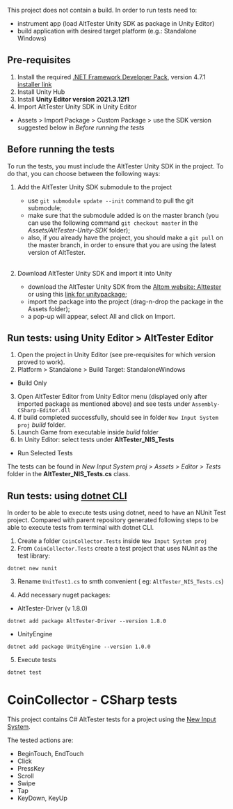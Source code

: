 This project does not contain a build. In order to run tests need to:
- instrument app (load AltTester Unity SDK as package in Unity Editor)
- build application with desired target platform (e.g.: Standalone Windows)

## Pre-requisites
1. Install the required [.NET Framework Developer Pack](https://dotnet.microsoft.com/en-us/download/visual-studio-sdks#supported-versions-framework), version 4.7.1 [installer link](https://dotnet.microsoft.com/en-us/download/dotnet-framework/thank-you/net471-developer-pack-offline-installer)
2. Install Unity Hub
3. Install **Unity Editor version 2021.3.12f1**
4. Import AltTester Unity SDK in Unity Editor
  * Assets > Import Package > Custom Package > use the SDK version suggested below in *Before running the tests*

## Before running the tests
To run the tests, you must include the AltTester Unity SDK in the project. To do that, you can choose between the following ways:
1. Add the AltTester Unity SDK submodule to the project
    - use ``git submodule update --init`` command to pull the git submodule;
    - make sure that the submodule added is on the master branch (you can use the following command ``git checkout master`` in the <i>Assets/AltTester-Unity-SDK</i> folder);
    - also, if you already have the project, you should make a ``git pull`` on the master branch, in order to ensure that you are using the latest version of AltTester.

    <br> 
2. Download AltTester Unity SDK and import it into Unity 
    - download the AltTester Unity SDK from the [Altom website: Alttester](https://altom.com/testing-tools/alttester/) or using this [link for unitypackage](https://altom.com/app/uploads/AltTester/sdks/AltTester.unitypackage);
    - import the package into the project (drag-n-drop the package in the Assets folder);
    - a pop-up will appear, select All and click on Import.

## Run tests: using Unity Editor > AltTester Editor

1. Open the project in Unity Editor (see pre-requisites for which version proved to work).
2. Platform > Standalone > Build Target: StandaloneWindows
  * Build Only
3. Open AltTester Editor from Unity Editor menu (displayed only after imported package as mentioned above) and see tests under `Assembly-CSharp-Editor.dll`
4. If build completed successfully, should see in folder `New Input System proj` *build* folder.
5. Launch Game from executable inside *build* folder
6. In Unity Editor: select tests under **AltTester_NIS_Tests**
  * Run Selected Tests

The tests can be found in *New Input System proj > Assets > Editor > Tests* folder in the **AltTester_NIS_Tests.cs** class.

## Run tests: using [dotnet CLI](https://learn.microsoft.com/en-us/dotnet/core/tools/dotnet-test)

In order to be able to execute tests using dotnet, need to have an NUnit Test project. Compared with parent repository generated following steps to be able to execute tests from terminal with dotnet CLI.

1. Create a folder `CoinCollector.Tests` inside `New Input System proj`
2. From `CoinCollector.Tests` create a test project that uses NUnit as the test library:

```
dotnet new nunit
```

3. Rename `UnitTest1.cs` to smth convenient ( eg: `AltTester_NIS_Tests.cs`)

4. Add necessary nuget packages:
 - AltTester-Driver (v 1.8.0)

 ```
 dotnet add package AltTester-Driver --version 1.8.0
 ```

- UnityEngine

```
dotnet add package UnityEngine --version 1.0.0
```

5. Execute tests

```
dotnet test
```

# CoinCollector - CSharp tests

This project contains C# AltTester tests for a project using the [New Input System](https://alttester.com/docs/sdk/pages/commands.html#input-actions).

The tested actions are: 
- BeginTouch, EndTouch
- Click
- PressKey
- Scroll
- Swipe
- Tap
- KeyDown, KeyUp